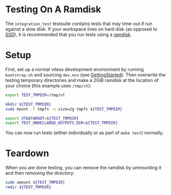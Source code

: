 # Testing On A Ramdisk

The `integration_test` testsuite contains tests that may time-out if run against a slow disk. If your workspace lives on hard disk (as opposed to [SSD](http://en.wikipedia.org/wiki/Solid-state_drive)), it is recommended that you run tests using a [ramdisk](http://en.wikipedia.org/wiki/RAM_drive).

# Setup

First, set up a normal vitess development environment by running `bootstrap.sh` and sourcing `dev.env` (see [GettingStarted](GettingStarted.md)). Then overwrite the testing temporary directories and make a 2GiB ramdisk at the location of your choice (this example uses `/tmp/vt`):

```sh
export TEST_TMPDIR=/tmp/vt

mkdir ${TEST_TMPDIR}
sudo mount -t tmpfs -o size=2g tmpfs ${TEST_TMPDIR}

export VTDATAROOT=${TEST_TMPDIR}
export TEST_UNDECLARED_OUTPUTS_DIR=${TEST_TMPDIR}
```

You can now run tests (either individually or as part of `make test`) normally.

# Teardown

When you are done testing, you can remove the ramdisk by unmounting it and then removing the directory:

```sh
sudo umount ${TEST_TMPDIR}
rmdir ${TEST_TMPDIR}
```
